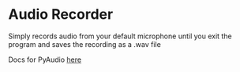 # Audio Recorder
Simply records audio from your default microphone until you exit the program and saves the recording as a .wav file

Docs for PyAudio [here]("https://people.csail.mit.edu/hubert/pyaudio/docs/")
